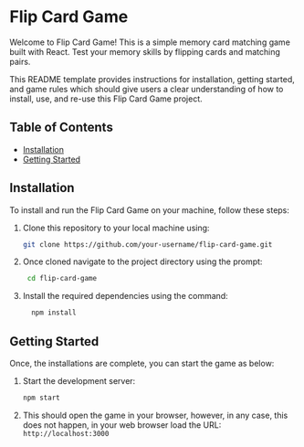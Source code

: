 # Flip Card Game

Welcome to Flip Card Game! This is a simple memory card matching game built with React. Test your memory skills by flipping cards and matching pairs. 

This README template provides instructions for installation, getting started, and game rules which should give users a clear understanding of how to install, use, and re-use this Flip Card Game project.


## Table of Contents

- [Installation](#installation)
- [Getting Started](#getting-started)


## Installation

To install and run the Flip Card Game on your machine, follow these steps:

1. Clone this repository to your local machine using:

   ```bash
   git clone https://github.com/your-username/flip-card-game.git

2. Once cloned navigate to the project directory using the prompt:
   
   ```bash
    cd flip-card-game

4. Install the required dependencies using the command:

   ```bash   
     npm install

  ## Getting Started

Once, the installations are complete, you can start the game as below:

1. Start the development server:

   ```bash
   npm start

2. This should open the game in your browser, however, in any case, this does not happen, in your web browser load
   the URL: `http://localhost:3000`

   



